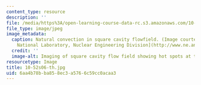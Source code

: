 ```yaml
---
content_type: resource
description: ''
file: /media/https%3A/open-learning-course-data-rc.s3.amazonaws.com/10-52-mechanics-of-fluids-spring-2006/6aa4b78bba858ec3a5766c59cc0acaa3_10-52s06-th.jpg
file_type: image/jpeg
image_metadata:
  caption: Natural convection in square cavity flowfield. (Image courtesy of the [Argonne
    National Laboratory, Nuclear Engineering Division](http://www.ne.anl.gov/).)
  credit: ''
  image-alt: Imaging of square cavity flow field showing hot spots at the sides.
resourcetype: Image
title: 10-52s06-th.jpg
uid: 6aa4b78b-ba85-8ec3-a576-6c59cc0acaa3
---
```

